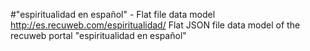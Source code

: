#"espiritualidad en español" - Flat file data model
http://es.recuweb.com/espiritualidad/
Flat JSON file data model of the recuweb portal "espiritualidad en español"
